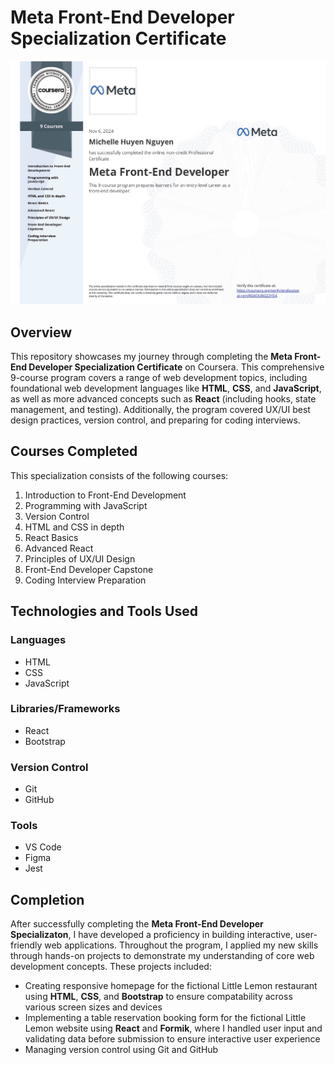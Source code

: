 # Meta Front-End Developer Specialization Certificate
<img src='./Meta-Front-End-Developer-Certificate.jpg' alt="Image of Michelle Nguyen's Meta Front-End Developer Certificate" />

## Overview
This repository showcases my journey through completing the **Meta Front-End Developer Specialization Certificate** on Coursera. This comprehensive 9-course program covers a range of web development topics, including foundational web development languages like **HTML**, **CSS**, and **JavaScript**, as well as more advanced concepts such as **React** (including hooks, state management, and testing). Additionally, the program covered UX/UI best design practices, version control, and preparing for coding interviews.

## Courses Completed
This specialization consists of the following courses:
1. Introduction to Front-End Development
2. Programming with JavaScript
3. Version Control
4. HTML and CSS in depth
5. React Basics
6. Advanced React
7. Principles of UX/UI Design
8. Front-End Developer Capstone
9. Coding Interview Preparation

## Technologies and Tools Used
### Languages
- HTML
- CSS
- JavaScript

### Libraries/Frameworks
- React
- Bootstrap

### Version Control
- Git
- GitHub

### Tools
- VS Code
- Figma
- Jest

## Completion
After successfully completing the **Meta Front-End Developer Specializaton**, I have developed a proficiency in building interactive, user-friendly web applications. Throughout the program, I applied my new skills through hands-on projects to demonstrate my understanding of core web development concepts. These projects included:
- Creating responsive homepage for the fictional Little Lemon restaurant using **HTML**, **CSS**, and **Bootstrap** to ensure compatability across various screen sizes and devices
- Implementing a table reservation booking form for the fictional Little Lemon website using **React** and **Formik**, where I handled user input and validating data before submission to ensure interactive user experience
- Managing version control using Git and GitHub
